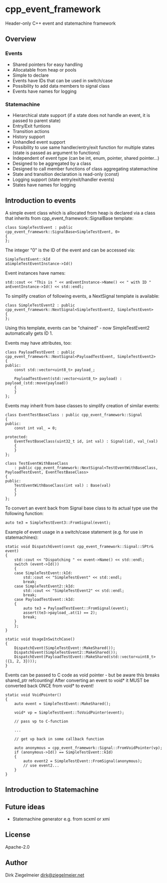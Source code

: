 # cpp_event_framework

Header-only C++ event and statemachine framework

## Overview
### Events
- Shared pointers for easy handling
- Allocatable from heap or pools
- Simple to declare
- Events have IDs that can be used in switch/case
- Possibility to add data members to signal class
- Events have names for logging

### Statemachine
- Hierarchical state support (if a state does not handle an event, it is passed to parent state)
- Entry/Exit funtions
- Transition actions
- History support
- Unhandled event support
- Possibility to use same handler/entry/exit function for multiple states (state is passed as argument to functions)
- Independent of event type (can be int, enum, pointer, shared pointer...)
- Designed to be aggregated by a class
- Designed to call member functions of class aggregating statemachine
- State and transition declaration is read-only (const)
- Logging support (state entry/exit/handler events)
- States have names for logging

## Introduction to events
A simple event class which is allocated from heap is declared via a class that inherits from cpp_event_framework::SignalBase template:

    class SimpleTestEvent : public cpp_event_framework::SignalBase<SimpleTestEvent, 0>
    {
    };

The integer "0" is the ID of the event and can be accessed via:

    SimpleTestEvent::kId
    aSimpleTestEventInstance->Id()

Event instances have names:

    std::cout << "This is " << anEventInstance->Name() << " with ID " anEventInstance->Id() << std::endl;

To simplify creation of following events, a NextSignal template is available:

    class SimpleTestEvent2 : public cpp_event_framework::NextSignal<SimpleTestEvent2, SimpleTestEvent>
    {
    };

Using this template, events can be "chained" - now SimpleTestEvent2 automatically gets ID 1.

Events may have attributes, too:

    class PayloadTestEvent : public cpp_event_framework::NextSignal<PayloadTestEvent, SimpleTestEvent2>
    {
    public:
        const std::vector<uint8_t> payload_;
    
        PayloadTestEvent(std::vector<uint8_t> payload) : payload_(std::move(payload))
        {
        }
    };

Events may inherit from base classes to simplify creation of similar events:

    class EventTestBaseClass : public cpp_event_framework::Signal
    {
    public:
        const int val_ = 0;
    
    protected:
        EventTestBaseClass(uint32_t id, int val) : Signal(id), val_(val)
        {
        }
    };
    
    class TestEventWithBaseClass
        : public cpp_event_framework::NextSignal<TestEventWithBaseClass, PayloadTestEvent, EventTestBaseClass>
    {
    public:
        TestEventWithBaseClass(int val) : Base(val)
        {
        }
    };

To convert an event back from Signal base class to its actual type use the following function:

    auto te3 = SimpleTestEvent3::FromSignal(event);

Example of event usage in a switch/case statement (e.g. for use in statemachines):

    static void DispatchEvent(const cpp_event_framework::Signal::SPtr& event)
    {
        std::cout << "Dispatching " << event->Name() << std::endl;
        switch (event->Id())
        {
        case SimpleTestEvent::kId:
            std::cout << "SimpleTestEvent" << std::endl;
            break;
        case SimpleTestEvent2::kId:
            std::cout << "SimpleTestEvent2" << std::endl;
            break;
        case PayloadTestEvent::kId:
        {
            auto te3 = PayloadTestEvent::FromSignal(event);
            assert(te3->payload_.at(1) == 2);
            break;
        }
        };
    }

    static void UsageInSwitchCase()
    {
        DispatchEvent(SimpleTestEvent::MakeShared());
        DispatchEvent(SimpleTestEvent2::MakeShared());
        DispatchEvent(PayloadTestEvent::MakeShared(std::vector<uint8_t>({1, 2, 3})));
    }

Events can be passed to C code as void pointer - but be aware this breaks shared_ptr refcounting!
After converting an event to void* it MUST be converted back ONCE from void* to event!

    static void VoidPointer()
    {
        auto event = SimpleTestEvent::MakeShared();

        void* vp = SimpleTestEvent::ToVoidPointer(event);

        // pass vp to C-function

        ...

        // get vp back in some callback function

        auto anonymous = cpp_event_framework::Signal::FromVoidPointer(vp);
        if (anonymous->Id() == SimpleTestEvent::kId)
        {
            auto event2 = SimpleTestEvent::FromSignal(anonymous);
            // use event2...
        }
    }

## Introduction to Statemachine

## Future ideas

- Statemachine generator e.g. from scxml or xmi

## License

Apache-2.0

## Author

Dirk Ziegelmeier <dirk@ziegelmeier.net>
